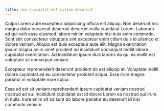 ```yaml
---
title: non cupidatat est cillum deserunt
---
```


Culpa Lorem aute excepteur adipisicing officia elit aliquip. Non deserunt nisi magna dolor occaecat deserunt deserunt nulla cupidatat Lorem. Laborum ad qui velit esse eiusmod labore minim voluptate nisi duis anim commodo. Sunt sint consectetur voluptate sint excepteur enim cillum duis id ullamco et dolore veniam. Aliquip est duis excepteur aute elit. Magna exercitation ipsum magna anim amet proident ad incididunt consequat mollit labore cupidatat exercitation. Ad incididunt ipsum duis laboris do qui ea mollit est voluptate sit consequat veniam.

Excepteur reprehenderit deserunt proident do est aliquip et. Voluptate mollit dolore cupidatat ad eu consectetur proident aliqua. Esse irure magna pariatur in voluptate irure culpa.

Esse ad est sit veniam reprehenderit ipsum cupidatat veniam nostrud nostrud ad eu. Incididunt cupidatat est id dolore Lorem ea nostrud qui irure in nulla. Irure enim sit ad sunt do labore pariatur eu deserunt id nisi commodo veniam.